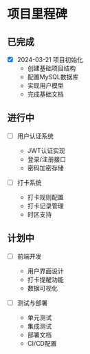# 项目里程碑

## 已完成
- [x] 2024-03-21 项目初始化
  - 创建基础项目结构
  - 配置MySQL数据库
  - 实现用户模型
  - 完成基础文档

## 进行中
- [ ] 用户认证系统
  - JWT认证实现
  - 登录/注册接口
  - 密码加密存储

- [ ] 打卡系统
  - 打卡规则配置
  - 打卡记录管理
  - 时区支持

## 计划中
- [ ] 前端开发
  - 用户界面设计
  - 打卡提醒功能
  - 数据可视化

- [ ] 测试与部署
  - 单元测试
  - 集成测试
  - 部署文档
  - CI/CD配置 